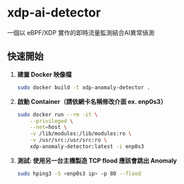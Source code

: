 # xdp-ai-detector

一個以 eBPF/XDP 實作的即時流量監測結合AI異常偵測


## 快速開始

1. **建置 Docker 映像檔**
    ```bash
    sudo docker build -t xdp-anomaly-detector .
    ```

2. **啟動 Container（請依網卡名稱修改介面 ex. enp0s3）**
    ```bash
    sudo docker run --rm -it \
        --privileged \
        --net=host \
        -v /lib/modules:/lib/modules:ro \
        -v /usr/src:/usr/src:ro \
        xdp-anomaly-detector:latest -i enp0s3
    ```

3. **測試:  使用另一台主機製造 TCP flood 應該會跳出 Anomaly**
   ```bash
   sudo hping3 -S <enp0s3 ip> -p 80 --flood
   ```



